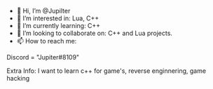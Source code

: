 - 👋 Hi, I’m @Jupilter
- 👀 I’m interested in: Lua, C++
- 🌱 I’m currently learning: C++
- 💞️ I’m looking to collaborate on: C++ and Lua projects.
- 📫 How to reach me:

Discord = "Jupiter#8109"

Extra Info:
I want to learn c++ for game's, reverse enginnering, game hacking

<!---
Jupilter/Jupilter is a ✨ special ✨ repository because its `README.md` (this file) appears on your GitHub profile.
You can click the Preview link to take a look at your changes.
--->
